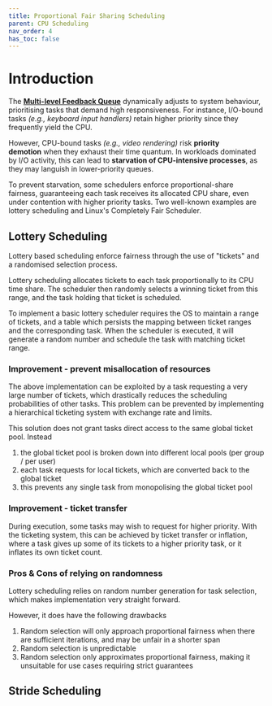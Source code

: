 ```yaml
---
title: Proportional Fair Sharing Scheduling
parent: CPU Scheduling
nav_order: 4
has_toc: false
---
```

# Introduction
The **[Multi-level Feedback Queue](https://isbobby.github.io/2-os/2-scheduling/3-mlfq.html)** dynamically adjusts to system behaviour, prioritising tasks that demand high responsiveness. For instance, I/O-bound tasks _(e.g., keyboard input handlers)_ retain higher priority since they frequently yield the CPU. 

However, CPU-bound tasks _(e.g., video rendering)_ risk **priority demotion** when they exhaust their time quantum. In workloads dominated by I/O activity, this can lead to **starvation of CPU-intensive processes**, as they may languish in lower-priority queues.

To prevent starvation, some schedulers enforce proportional-share fairness, guaranteeing each task receives its allocated CPU share, even under contention with higher priority tasks. Two well-known examples are lottery scheduling and Linux's Completely Fair Scheduler.

## Lottery Scheduling
Lottery based scheduling enforce fairness through the use of "tickets" and a randomised selection process.

Lottery scheduling allocates tickets to each task proportionally to its CPU time share. The scheduler then randomly selects a winning ticket from this range, and the task holding that ticket is scheduled.

To implement a basic lottery scheduler requires the OS to maintain a range of tickets, and a table which persists the mapping between ticket ranges and the corresponding task. When the scheduler is executed, it will generate a random number and schedule the task with matching ticket range.
### Improvement - prevent misallocation of resources
The above implementation can be exploited by a task requesting a very large number of tickets, which drastically reduces the scheduling probabilities of other tasks. This problem can be prevented by implementing a hierarchical ticketing system with exchange rate and limits.

This solution does not grant tasks direct access to the same global ticket pool. Instead
1. the global ticket pool is broken down into different local pools (per group / per user)
2. each task requests for local tickets, which are converted back to the global ticket
3. this prevents any single task from monopolising the global ticket pool

### Improvement - ticket transfer
During execution, some tasks may wish to request for higher priority. With the ticketing system, this can be achieved by ticket transfer or inflation, where a task gives up some of its tickets to a higher priority task, or it inflates its own ticket count.

### Pros & Cons of relying on randomness
Lottery scheduling relies on random number generation for task selection, which makes implementation very straight forward.

However, it does have the following drawbacks
1. Random selection will only approach proportional fairness when there are sufficient iterations, and may be unfair in a shorter span
2. Random selection is unpredictable
3. Random selection only approximates proportional fairness, making it unsuitable for use cases requiring strict guarantees

## Stride Scheduling